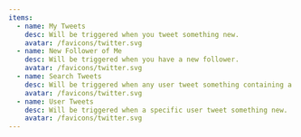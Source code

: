 ```yaml
---
items:
  - name: My Tweets
    desc: Will be triggered when you tweet something new.
    avatar: /favicons/twitter.svg
  - name: New Follower of Me
    desc: Will be triggered when you have a new follower.
    avatar: /favicons/twitter.svg
  - name: Search Tweets
    desc: Will be triggered when any user tweet something containing a specific keyword, phrase, username or hashtag.
    avatar: /favicons/twitter.svg
  - name: User Tweets
    desc: Will be triggered when a specific user tweet something new.
    avatar: /favicons/twitter.svg
---
```


<script setup>
  import CustomListing from '../../components/CustomListing.vue'
</script>

<CustomListing />

